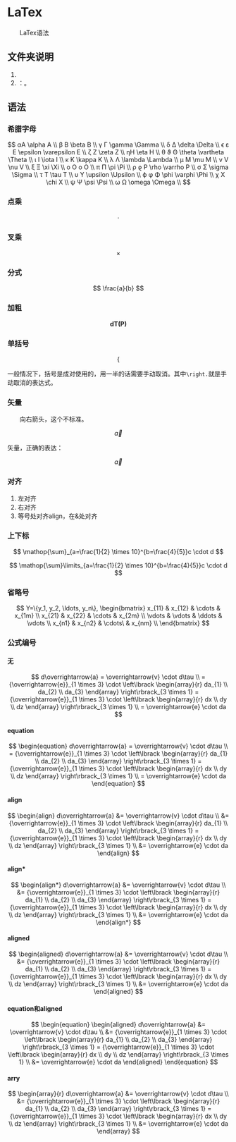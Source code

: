 # LaTex

&emsp;&emsp;LaTex语法

## 文件夹说明

1. 
2. []()：。

## 语法

### 希腊字母

$$
αA \alpha A \\
β B \beta B \\
γ Γ \gamma \Gamma \\
δ Δ \delta \Delta \\
ϵ ε E \epsilon \varepsilon E \\
ζ Z \zeta Z \\
ηH \eta H \\
θ ϑ Θ \theta \vartheta \Theta \\
ι I \iota I \\
κ K \kappa K \\
λ Λ \lambda \Lambda \\
μ M \mu M \\
ν V \nu V \\
ξ Ξ \xi \Xi \\
ο O o O \\
π Π \pi \Pi \\
ρ ϱ P \rho \varrho P \\
σ Σ \sigma \Sigma \\
τ T \tau T \\
υ Υ \upsilon \Upsilon \\
ϕ φ Φ \phi \varphi \Phi \\
χ X \chi X \\
ψ Ψ \psi \Psi \\
ω Ω \omega \Omega \\
$$

### 点乘

$$
\cdot
$$

### 叉乘

$$
\times
$$

### 分式

$$
\frac{a}{b}
$$

### 加粗

$$
\mathbf{dT(P)}
$$

### 单括号

$$
\left\{
\right.
$$

一般情况下，括号是成对使用的，用一半的话需要手动取消。其中`\right.`就是手动取消的表达式。

### 矢量

&emsp;&emsp;向右箭头，这个不标准。

$$
\overrightarrow{a}
$$

矢量，正确的表达：

$$
\vec{a}
$$

### 对齐

1. 左对齐
2. 右对齐
3. 等号处对齐align，在&处对齐

### 上下标

$$
\mathop{\sum}_{a=\frac{1}{2} \times 10}^{b=\frac{4}{5}}c \cdot d
$$

$$
\mathop{\sum}\limits_{a=\frac{1}{2} \times 10}^{b=\frac{4}{5}}c \cdot d
$$

### 省略号

$$
Y=\{y_1, y_2, \ldots, y_n\},
\begin{bmatrix}
    x_{11} & x_{12}  & \cdots   & x_{1m}   \\
    x_{21} & x_{22}  & \cdots   & x_{2m}  \\
    \vdots & \vdots  & \ddots   & \vdots  \\
    x_{n1} & x_{n2}  & \cdots\  & x_{nm}  \\
\end{bmatrix}
$$

### 公式编号

#### 无

$$
d\overrightarrow{a} 
        = \overrightarrow{v} 
        \cdot d\tau \\
    = {\overrightarrow{e}}_{1 \times 3} 
        \cdot \left\lbrack 
            \begin{array}{r}
                da_{1} \\
                da_{2} \\
                da_{3}
            \end{array} 
        \right\rbrack_{3 \times 1} 
        = {\overrightarrow{e}}_{1 \times 3} 
        \cdot \left\lbrack 
            \begin{array}{r}
                dx \\
                dy \\
                dz
            \end{array} 
        \right\rbrack_{3 \times 1} \\
    = \overrightarrow{e} \cdot da
$$

#### equation

$$
\begin{equation}
    d\overrightarrow{a} 
        = \overrightarrow{v} 
        \cdot d\tau \\
    = {\overrightarrow{e}}_{1 \times 3} 
        \cdot \left\lbrack 
            \begin{array}{r}
                da_{1} \\
                da_{2} \\
                da_{3}
            \end{array} 
        \right\rbrack_{3 \times 1} 
        = {\overrightarrow{e}}_{1 \times 3} 
        \cdot \left\lbrack 
            \begin{array}{r}
                dx \\
                dy \\
                dz
            \end{array} 
        \right\rbrack_{3 \times 1} \\
    = \overrightarrow{e} \cdot da
\end{equation}
$$

#### align

$$
\begin{align}
    d\overrightarrow{a} 
        &= \overrightarrow{v} 
        \cdot d\tau \\
    &= {\overrightarrow{e}}_{1 \times 3} 
        \cdot \left\lbrack 
            \begin{array}{r}
                da_{1} \\
                da_{2} \\
                da_{3}
            \end{array} 
        \right\rbrack_{3 \times 1} 
        = {\overrightarrow{e}}_{1 \times 3} 
        \cdot \left\lbrack 
            \begin{array}{r}
                dx \\
                dy \\
                dz
            \end{array} 
        \right\rbrack_{3 \times 1} \\
    &= \overrightarrow{e} \cdot da
\end{align}
$$

#### align*

$$
\begin{align*}
    d\overrightarrow{a} 
        &= \overrightarrow{v} 
        \cdot d\tau \\
    &= {\overrightarrow{e}}_{1 \times 3} 
        \cdot \left\lbrack 
            \begin{array}{r}
                da_{1} \\
                da_{2} \\
                da_{3}
            \end{array} 
        \right\rbrack_{3 \times 1} 
        = {\overrightarrow{e}}_{1 \times 3} 
        \cdot \left\lbrack 
            \begin{array}{r}
                dx \\
                dy \\
                dz
            \end{array} 
        \right\rbrack_{3 \times 1} \\
    &= \overrightarrow{e} \cdot da
\end{align*}
$$

#### aligned

$$
\begin{aligned}
    d\overrightarrow{a} 
        &= \overrightarrow{v} 
        \cdot d\tau \\
    &= {\overrightarrow{e}}_{1 \times 3} 
        \cdot \left\lbrack 
            \begin{array}{r}
                da_{1} \\
                da_{2} \\
                da_{3}
            \end{array} 
        \right\rbrack_{3 \times 1} 
        = {\overrightarrow{e}}_{1 \times 3} 
        \cdot \left\lbrack 
            \begin{array}{r}
                dx \\
                dy \\
                dz
            \end{array} 
        \right\rbrack_{3 \times 1} \\
    &= \overrightarrow{e} \cdot da
\end{aligned}
$$

#### equation和aligned

$$
\begin{equation}
\begin{aligned}
    d\overrightarrow{a} 
        &= \overrightarrow{v} 
        \cdot d\tau \\
    &= {\overrightarrow{e}}_{1 \times 3} 
        \cdot \left\lbrack 
            \begin{array}{r}
                da_{1} \\
                da_{2} \\
                da_{3}
            \end{array} 
        \right\rbrack_{3 \times 1} 
        = {\overrightarrow{e}}_{1 \times 3} 
        \cdot \left\lbrack 
            \begin{array}{r}
                dx \\
                dy \\
                dz
            \end{array} 
        \right\rbrack_{3 \times 1} \\
    &= \overrightarrow{e} \cdot da
\end{aligned}
\end{equation}
$$

#### arry

$$
\begin{array}{r}
    d\overrightarrow{a} 
        &= \overrightarrow{v} 
        \cdot d\tau \\
    &= {\overrightarrow{e}}_{1 \times 3} 
        \cdot \left\lbrack 
            \begin{array}{r}
                da_{1} \\
                da_{2} \\
                da_{3}
            \end{array} 
        \right\rbrack_{3 \times 1} 
        = {\overrightarrow{e}}_{1 \times 3} 
        \cdot \left\lbrack 
            \begin{array}{r}
                dx \\
                dy \\
                dz
            \end{array} 
        \right\rbrack_{3 \times 1} \\
    &= \overrightarrow{e} \cdot da
\end{array}
$$